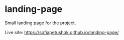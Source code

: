 # landing-page

Small landing page for the project. 

Live site: https://sofiapetushok.github.io/landing-page/
